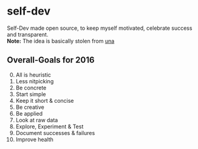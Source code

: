 # self-dev
Self-Dev made open source, to keep myself motivated, celebrate success and transparent.  
**Note:** The idea is basically stolen from [una](https://github.com/una/personal-goals)

## Overall-Goals for 2016
0. All is heuristic
1. Less nitpicking
2. Be concrete
3. Start simple
4. Keep it short & concise
5. Be creative
6. Be applied
7. Look at raw data
8. Explore, Experiment & Test
9. Document successes & failures
10. Improve health
